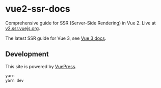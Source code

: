 # vue2-ssr-docs

Comprehensive guide for SSR (Server-Side Rendering) in Vue 2. Live at [v2.ssr.vuejs.org](https://v2.ssr.vuejs.org).

The latest SSR guide for Vue 3, see [Vue 3 docs](https://vuejs.org/guide/scaling-up/ssr.html).

## Development

This site is powered by [VuePress](https://vuepress.vuejs.org/).

```bash
yarn
yarn dev
```
